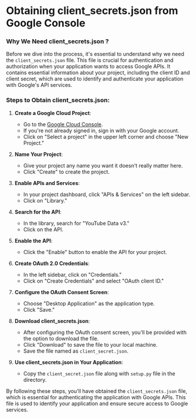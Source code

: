 # Obtaining client_secrets.json from Google Console

### Why We Need client_secrets.json ?

Before we dive into the process, it's essential to understand why we need the `client_secrets.json` file. This file is crucial for authentication and authorization when your application wants to access Google APIs. It contains essential information about your project, including the client ID and client secret, which are used to identify and authenticate your application with Google's API services.

### Steps to Obtain client_secrets.json:

1. **Create a Google Cloud Project**:
   
   - Go to the [Google Cloud Console](https://console.cloud.google.com/).
   - If you're not already signed in, sign in with your Google account.
   - Click on "Select a project" in the upper left corner and choose "New Project."

2. **Name Your Project**:
   
   - Give your project any name you want it doesn't really matter here.
   - Click "Create" to create the project.

3. **Enable APIs and Services**:
   
   - In your project dashboard, click "APIs & Services" on the left sidebar.
   - Click on "Library."

4. **Search for the API**:
   
   - In the library, search for "YouTube Data v3."
   - Click on the API.

5. **Enable the API**:
   
   - Click the "Enable" button to enable the API for your project.

6. **Create OAuth 2.0 Credentials**:
   
   - In the left sidebar, click on "Credentials."
   - Click on "Create Credentials" and select "OAuth client ID."

7. **Configure the OAuth Consent Screen**:
   
   - Choose "Desktop Application" as the application type.
   - Click "Save."

8. **Download client_secrets.json**:
   
   - After configuring the OAuth consent screen, you'll be provided with the option to download the  file.
   - Click "Download" to save the file to your local machine.
   - Save the file named as `client_secret.json`.

9. **Use client_secrets.json in Your Application**:
   
   - Copy the `client_secret.json` file along with `setup.py` file in the directory.

By following these steps, you'll have obtained the `client_secrets.json` file, which is essential for authenticating the application with Google APIs. This file is used to identify your application and ensure secure access to Google services.